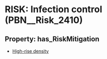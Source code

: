 # RISK: __Infection control__ (PBN__Risk_2410)

## Property: has_RiskMitigation

* [High-rise density](PBN__Mitigation_22)

